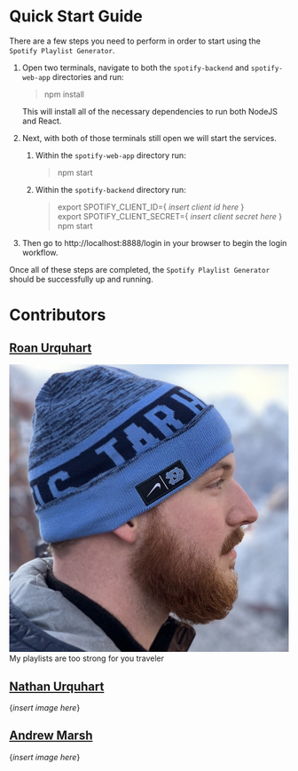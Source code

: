 # Quick Start Guide
There are a few steps you need to perform in order to start using the `Spotify Playlist Generator`.

1. Open two terminals, navigate to both the `spotify-backend` and `spotify-web-app` directories and run:

    > npm install  

    This will install all of the necessary dependencies to run both NodeJS and React.
2. Next, with both of those terminals still open we will start the services.  
    1. Within the `spotify-web-app` directory run: 

        > npm start  

    2. Within the `spotify-backend` directory run: 

        > export SPOTIFY_CLIENT_ID={ *insert client id here* }  
        > export SPOTIFY_CLIENT_SECRET={ *insert client secret here* }  
        > npm start

3. Then go to http://localhost:8888/login in your browser to begin the login workflow.  

Once all of these steps are completed, the `Spotify Playlist Generator` should be successfully up and running.

# Contributors

## [Roan Urquhart](https://github.com/roanurquhart)
 ![Roan](images/roanurquhart.jpg)
 My playlists are too strong for you traveler  

 ## [Nathan Urquhart](https://github.com/Nurquhart)
 {*insert image here*}

 ## [Andrew Marsh](https://github.com/marshandrewg)
{*insert image here*}

